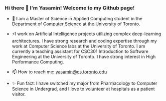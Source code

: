 ### Hi there 👋 I'm Yasamin! Welcome to my Github page!

- 🌱 I am a Master of Science in Applied Computing student in the Department of Computer Science at the University of Toronto. 

- ⚡I work on Artificial Intelligence projects utilizing complex deep-learning architectures. I have strong research and coding expertise through my work at Computer Science labs at the University of Toronto.  I am currently a teaching assistant for CSC301 Introduction to Software Engineering at the University of Toronto. I have strong interest in High Performance Computing.
- 📫 How to reach me: yasamin@cs.toronto.edu
- ✨ Fun fact: I have switched my major from Pharmacology to Computer Science in Undergrad, and I love to volunteer at hospitals as a patient visitor. 

